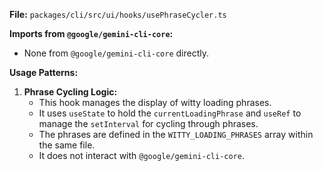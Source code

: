 **File:** `packages/cli/src/ui/hooks/usePhraseCycler.ts`

**Imports from `@google/gemini-cli-core`:**
- None from `@google/gemini-cli-core` directly.

**Usage Patterns:**
1.  **Phrase Cycling Logic:**
    *   This hook manages the display of witty loading phrases.
    *   It uses `useState` to hold the `currentLoadingPhrase` and `useRef` to manage the `setInterval` for cycling through phrases.
    *   The phrases are defined in the `WITTY_LOADING_PHRASES` array within the same file.
    *   It does not interact with `@google/gemini-cli-core`.